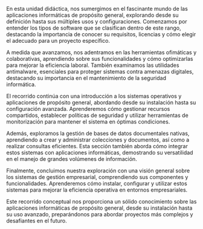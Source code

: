 En esta unidad didáctica, nos sumergimos en el fascinante mundo de las aplicaciones informáticas de propósito general, explorando desde su definición hasta sus múltiples usos y configuraciones. Comenzamos por entender los tipos de software que se clasifican dentro de este rango, destacando la importancia de conocer su requisitos, licencias y cómo elegir el adecuado para un proyecto específico.

A medida que avanzamos, nos adentramos en las herramientas ofimáticas y colaborativas, aprendiendo sobre sus funcionalidades y cómo optimizarlas para mejorar la eficiencia laboral. También examinamos las utilidades antimalware, esenciales para proteger sistemas contra amenazas digitales, destacando su importancia en el mantenimiento de la seguridad informática.

El recorrido continúa con una introducción a los sistemas operativos y aplicaciones de propósito general, abordando desde su instalación hasta su configuración avanzada. Aprenderemos cómo gestionar recursos compartidos, establecer políticas de seguridad y utilizar herramientas de monitorización para mantener el sistema en óptimas condiciones.

Además, exploramos la gestión de bases de datos documentales nativas, aprendiendo a crear y administrar colecciones y documentos, así como a realizar consultas eficientes. Esta sección también aborda cómo integrar estos sistemas con aplicaciones informáticas, demostrando su versatilidad en el manejo de grandes volúmenes de información.

Finalmente, concluimos nuestra exploración con una visión general sobre los sistemas de gestión empresarial, comprendiendo sus componentes y funcionalidades. Aprenderemos cómo instalar, configurar y utilizar estos sistemas para mejorar la eficiencia operativa en entornos empresariales.

Este recorrido conceptual nos proporciona un sólido conocimiento sobre las aplicaciones informáticas de propósito general, desde su instalación hasta su uso avanzado, preparándonos para abordar proyectos más complejos y desafiantes en el futuro.
